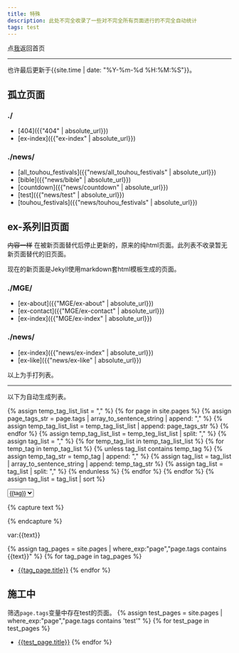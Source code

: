 ```yaml
---
title: 特殊
description: 此处不完全收录了一些对不完全所有页面进行的不完全自动统计
tags: test
---
```

点<a href="..">我</a>返回首页

***

也许最后更新于{{site.time | date: "%Y-%m-%d %H:%M:%S"}}。
## 孤立页面
### ./
- [404]({{"404" | absolute_url}})
- [ex-index]({{"ex-index" | absolute_url}})

### ./news/
- [all_touhou_festivals]({{"news/all_touhou_festivals" | absolute_url}})
- [bible]({{"news/bible" | absolute_url}})
- [countdown]({{"news/countdown" | absolute_url}})
- [test]({{"news/test" | absolute_url}})
- [touhou_festivals]({{"news/touhou_festivals" | absolute_url}})

## ex-系列旧页面
~~内容一样~~ 在被新页面替代后停止更新的，原来的纯html页面。此列表不收录暂无新页面替代的旧页面。

现在的新页面是Jekyll使用markdown套html模板生成的页面。
### ./MGE/
- [ex-about]({{"MGE/ex-about" | absolute_url}})
- [ex-contact]({{"MGE/ex-contact" | absolute_url}})
- [ex-index]({{"MGE/ex-index" | absolute_url}})

### ./news/
- [ex-index]({{"news/ex-index" | absolute_url}})
- [ex-like]({{"news/ex-like" | absolute_url}})

以上为手打列表。

***

以下为自动生成列表。

{% assign temp_tag_list_list = "," %}
{% for page in site.pages %}
	{% assign page_tags_str = page.tags | array_to_sentence_string | append: "," %}
	{% assign temp_tag_list_list = temp_tag_list_list | append: page_tags_str %}
{% endfor %}
{% assign temp_tag_list_list = temp_teg_list_list | split: "," %}
{% assign tag_list = "," %}
{% for temp_tag_list in temp_tag_list_list %}
	{% for temp_tag in temp_tag_list %}
		{% unless tag_list contains temp_tag %}
			{% assign temp_tag_str = temp_tag | append: ","  %}
			{% assign tag_list = tag_list | array_to_sentence_string | append: temp_tag_str %}
			{% assign tag_list = tag_list | split: "," %}
		{% endunless %}
	{% endfor %}
{% endfor %}
{% assign tag_list = tag_list | sort %}

<form action="">
	<select id="tags_select">
		{% for tag in tag_list %}
		<option value="{{tag}}">{{tag}}</option>
		{% endfor %}
	</select>
</form>

{% capture text %}
<p id="text" style="display:none;"></p>
{% endcapture %}

<script>
	var selector = document.getElementById("tags_select");
	var value = selector.options[selector.selectedIndex].value;
	document.getElementById("text").innerHTML = value;
</script>

var:{{text}}

{% assign tag_pages = site.pages | where_exp:"page","page.tags contains {{text}}" %}
{% for tag_page in tag_pages %}
- [{{tag_page.title}}]({{tag_page.url}})
{% endfor %}

## 施工中
筛选`page.tags`变量中存在test的页面。
{% assign test_pages = site.pages | where_exp:"page","page.tags contains 'test'" %}
{% for test_page in test_pages %}
- [{{test_page.title}}]({{test_page.url}})
{% endfor %}
